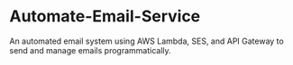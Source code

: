 # Automate-Email-Service
An automated email system using AWS Lambda, SES, and API Gateway to send and manage emails programmatically.
